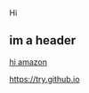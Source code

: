 
Hi 
## im a header
[hi amazon](https://www.amazon.com/All-New-Amazon-Echo-Dot-Add-Alexa-To-Any-Room/dp/B01DFKC2SO/ref=redir_mobile_desktop?_encoding=UTF8&ref_=ods_gw_ha_d_3pack)



https://try.github.io
